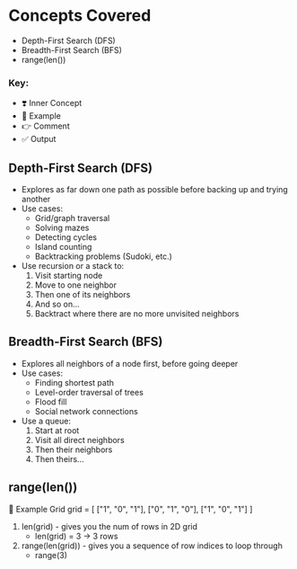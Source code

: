 # Concepts Covered

- Depth-First Search (DFS)
- Breadth-First Search (BFS)
- range(len())

### Key:
- ❣️ Inner Concept
- 🦋 Example
- 👉 Comment
- ✅ Output

## Depth-First Search (DFS)
- Explores as far down one path as possible before backing up and trying another
- Use cases:
    - Grid/graph traversal
    - Solving mazes
    - Detecting cycles
    - Island counting
    - Backtracking problems (Sudoki, etc.)
- Use recursion or a stack to:
    1. Visit starting node
    2. Move to one neighbor
    3. Then one of its neighbors
    4. And so on...
    5. Backtract where there are no more unvisited neighbors


## Breadth-First Search (BFS)
- Explores all neighbors of a node first, before going deeper
- Use cases:
    - Finding shortest path
    - Level-order traversal of trees
    - Flood fill
    - Social network connections
- Use a queue:
    1. Start at root
    2. Visit all direct neighbors
    3. Then their neighbors
    4. Then theirs...


## range(len())
🦋 Example Grid
    grid = [
    ["1", "0", "1"],
    ["0", "1", "0"],
    ["1", "0", "1"]
    ]

1. len(grid) - gives you the num of rows in 2D grid
    - len(grid) = 3 -> 3 rows
2. range(len(grid)) - gives you a sequence of row indices to loop through
    - range(3)



